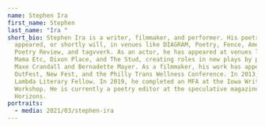 ```yaml
---
name: Stephen Ira
first_name: Stephen
last_name: "Ira "
short_bio: Stephen Ira is a writer, filmmaker, and performer. His poetry has
  appeared, or shortly will, in venues like DIAGRAM, Poetry, Fence, American
  Poetry Review, and tagvverk. As an actor, he has appeared at venues like La
  Mama Etc, Dixon Place, and The Stud, creating roles in new plays by poets like
  Maxe Crandall and Bernadette Mayer. As a filmmaker, his work has appeared at
  OutFest, New Fest, and the Philly Trans Wellness Conference. In 2013, he was a
  Lambda Literary Fellow. In 2019, he completed an MFA at the Iowa Writers’
  Workshop. He is currently a poetry editor at the speculative magazine Strange
  Horizons.
portraits:
  - media: 2021/03/stephen-ira
---
```

